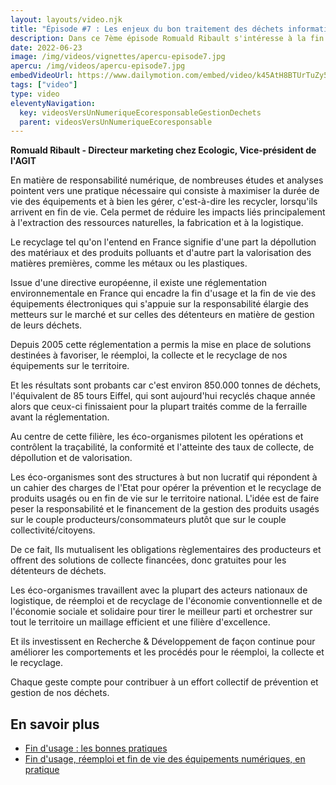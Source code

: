 ```yaml
---
layout: layouts/video.njk
title: "Épisode #7 : Les enjeux du bon traitement des déchets informatiques"
description: Dans ce 7ème épisode Romuald Ribault s'intéresse à la fin de vie des équipements informatiques.
date: 2022-06-23
image: /img/videos/vignettes/apercu-episode7.jpg
apercu: /img/videos/apercu-episode7.jpg
embedVideoUrl: https://www.dailymotion.com/embed/video/k45AtH8BTUrTuZy5AEk
tags: ["video"]
type: video
eleventyNavigation:
  key: videosVersUnNumeriqueEcoresponsableGestionDechets
  parent: videosVersUnNumeriqueEcoresponsable
---
```


**Romuald Ribault - Directeur marketing chez Ecologic, Vice-président de l'AGIT**

En matière de responsabilité numérique, de nombreuses études et analyses pointent vers une pratique nécessaire qui consiste à maximiser la durée de vie des équipements et à bien les gérer, c'est-à-dire les recycler, lorsqu'ils arrivent en fin de vie. Cela permet de réduire les impacts liés principalement à l'extraction des ressources naturelles, la fabrication et à la logistique.

Le recyclage tel qu'on l'entend en France signifie d'une part la dépollution des matériaux et des produits polluants et d'autre part la valorisation des matières premières, comme les métaux ou les plastiques.

Issue d'une directive européenne, il existe une réglementation environnementale en France qui encadre la fin d'usage et la fin de vie des équipements électroniques qui s'appuie sur la responsabilité élargie des metteurs sur le marché et sur celles des détenteurs en matière de gestion de leurs déchets.

Depuis 2005 cette réglementation a permis la mise en place de solutions destinées à favoriser, le réemploi, la collecte et le recyclage de nos équipements sur le territoire.

Et les résultats sont probants car c'est environ 850.000 tonnes de déchets, l'équivalent de 85 tours Eiffel, qui sont aujourd'hui recyclés chaque année alors que ceux-ci finissaient pour la plupart traités comme de la ferraille avant la réglementation.

Au centre de cette filière, les éco-organismes pilotent les opérations et contrôlent la traçabilité, la conformité et l'atteinte des taux de collecte, de dépollution et de valorisation.

Les éco-organismes sont des structures à but non lucratif qui répondent à un cahier des charges de l'Etat pour opérer la prévention et le recyclage de produits usagés ou en fin de vie sur le territoire national. L'idée est de faire peser la responsabilité et le financement de la gestion des produits usagés sur le couple producteurs/consommateurs plutôt que sur le couple collectivité/citoyens.

De ce fait, Ils mutualisent les obligations règlementaires des producteurs et offrent des solutions de collecte financées, donc gratuites pour les détenteurs de déchets.

Les éco-organismes travaillent avec la plupart des acteurs nationaux de logistique, de réemploi et de recyclage de l'économie conventionnelle et de l'économie sociale et solidaire pour tirer le meilleur parti et orchestrer sur tout le territoire un maillage efficient et une filière d'excellence.

Et ils investissent en Recherche & Développement de façon continue pour améliorer les comportements et les procédés pour le réemploi, la collecte et le recyclage.

Chaque geste compte pour contribuer à un effort collectif de prévention et gestion de nos déchets.

## En savoir plus

* [Fin d'usage : les bonnes pratiques](/publications/bonnes-pratiques/bonnes-pratiques/#bonnes-pratiques-fin-usage)
* [Fin d'usage, réemploi et fin de vie des équipements numériques, en pratique](/publications/fin-usage/)
